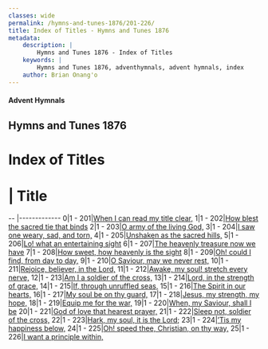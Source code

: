 ```yaml
---
classes: wide
permalink: /hymns-and-tunes-1876/201-226/
title: Index of Titles - Hymns and Tunes 1876
metadata:
    description: |
        Hymns and Tunes 1876 - Index of Titles
    keywords: |
        Hymns and Tunes 1876, adventhymnals, advent hymnals, index
    author: Brian Onang'o
---
```


#### Advent Hymnals

## Hymns and Tunes 1876

# Index of Titles
# | Title                        
-- |-------------
0|1 - 201|[When I can read my title clear,](/201-226/201-210/01.When-I-can-read-my-title-clear,)
1|1 - 202|[How blest the sacred tie that binds](/201-226/201-210/02.How-blest-the-sacred-tie-that-binds)
2|1 - 203|[O army of the living God,](/201-226/201-210/03.O-army-of-the-living-God,)
3|1 - 204|[I saw one weary, sad, and torn,](/201-226/201-210/04.I-saw-one-weary,-sad,-and-torn,)
4|1 - 205|[Unshaken as the sacred hills,](/201-226/201-210/05.Unshaken-as-the-sacred-hills,)
5|1 - 206|[Lo! what an entertaining sight](/201-226/201-210/06.Lo!-what-an-entertaining-sight)
6|1 - 207|[The heavenly treasure now we have](/201-226/201-210/07.The-heavenly-treasure-now-we-have)
7|1 - 208|[How sweet, how heavenly is the sight](/201-226/201-210/08.How-sweet,-how-heavenly-is-the-sight)
8|1 - 209|[Oh! could I find, from day to day,](/201-226/201-210/09.Oh!-could-I-find,-from-day-to-day,)
9|1 - 210|[O Saviour, may we never rest,](/201-226/201-210/10.O-Saviour,-may-we-never-rest,)
10|1 - 211|[Rejoice, believer, in the Lord,](/201-226/211-220/01.Rejoice,-believer,-in-the-Lord,)
11|1 - 212|[Awake, my soul! stretch every nerve,](/201-226/211-220/02.Awake,-my-soul!-stretch-every-nerve,)
12|1 - 213|[Am I a soldier of the cross,](/201-226/211-220/03.Am-I-a-soldier-of-the-cross,)
13|1 - 214|[Lord, in the strength of grace,](/201-226/211-220/04.Lord,-in-the-strength-of-grace,)
14|1 - 215|[If, through unruffled seas,](/201-226/211-220/05.If,-through-unruffled-seas,)
15|1 - 216|[The Spirit in our hearts,](/201-226/211-220/06.The-Spirit-in-our-hearts,)
16|1 - 217|[My soul be on thy guard,](/201-226/211-220/07.My-soul-be-on-thy-guard,)
17|1 - 218|[Jesus, my strength, my hope,](/201-226/211-220/08.Jesus,-my-strength,-my-hope,)
18|1 - 219|[Equip me for the war,](/201-226/211-220/09.Equip-me-for-the-war,)
19|1 - 220|[When, my Saviour, shall I be](/201-226/211-220/10.When,-my-Saviour,-shall-I-be)
20|1 - 221|[God of love that hearest prayer,](/201-226/221-226/01.God-of-love-that-hearest-prayer,)
21|1 - 222|[Sleep not, soldier of the cross,](/201-226/221-226/02.Sleep-not,-soldier-of-the-cross,)
22|1 - 223|[Hark, my soul, it is the Lord;](/201-226/221-226/03.Hark,-my-soul,-it-is-the-Lord;)
23|1 - 224|[’Tis my happiness below,](/201-226/221-226/04.’Tis-my-happiness-below,)
24|1 - 225|[Oh! speed thee, Christian, on thy way,](/201-226/221-226/05.Oh!-speed-thee,-Christian,-on-thy-way,)
25|1 - 226|[I want a principle within,](/201-226/221-226/06.I-want-a-principle-within,)